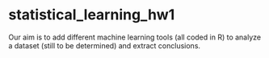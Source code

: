 # statistical_learning_hw1
Our aim is to add different machine learning tools (all coded in R) to analyze a dataset (still to be determined) and extract conclusions.
